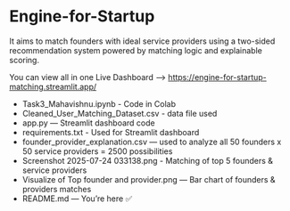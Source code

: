 # Engine-for-Startup
It aims to match founders with ideal service providers using a two-sided recommendation system powered by matching logic and explainable scoring.

  You can view all in one Live Dashboard 
  --> https://engine-for-startup-matching.streamlit.app/

  
- Task3_Mahavishnu.ipynb - Code in Colab 
- Cleaned_User_Matching_Dataset.csv - data file used
- app.py — Streamlit dashboard code
- requirements.txt - Used for Streamlit dashboard
- founder_provider_explanation.csv — used to analyze all 50 founders x 50 service providers = 2500 possibilities
- Screenshot 2025-07-24 033138.png - Matching of top 5 founders & service providers
- Visualize of Top founder and provider.png — Bar chart of founders & providers matches
- README.md — You’re here ✅
